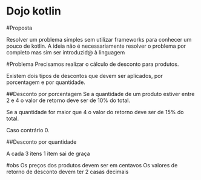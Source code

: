 # Dojo kotlin

#Proposta

Resolver um problema simples sem utilizar frameworks para conhecer um pouco de kotlin.
A ideia não é necessariamente resolver o problema por completo mas sim ser introduzid@ à linguagem

#Problema
Precisamos realizar o cálculo de desconto para produtos.

Existem dois tipos de descontos que devem ser aplicados, por porcentagem e por quantidade.

##Desconto por porcentagem
Se a quantidade de um produto estiver entre 2 e 4 o valor de retorno deve ser de 10% do total.

Se a quantidade for maior que 4 o valor do retorno deve ser de 15% do total.

Caso contrário 0.

##Desconto por quantidade

A cada 3 itens 1 item sai de graça

#obs
Os preços dos produtos devem ser em centavos
Os  valores de retorno de desconto devem ter 2 casas decimais
